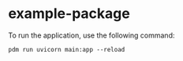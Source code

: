 # example-package

To run the application, use the following command:
```
pdm run uvicorn main:app --reload
```
